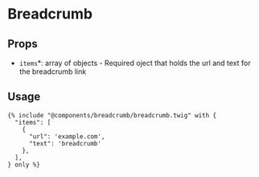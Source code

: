 # Breadcrumb

## Props

- `items`*: array of objects - Required oject that holds the url and text for the breadcrumb link

## Usage

```twig
{% include "@components/breadcrumb/breadcrumb.twig" with {
  "items": [
    {
      "url": 'example.com',
      "text": 'breadcrumb'
    },
  ],
} only %}
```
